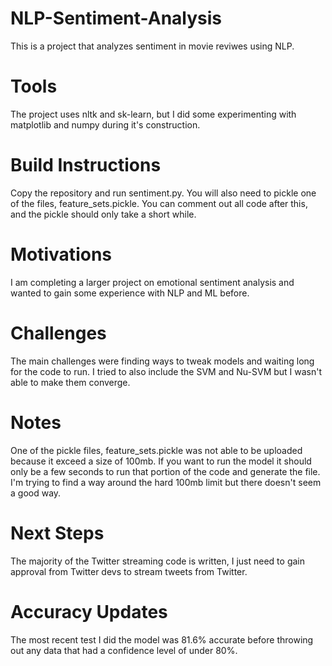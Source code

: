 # NLP-Sentiment-Analysis

This is a project that analyzes sentiment in movie reviwes using NLP. 

# Tools
The project uses nltk and sk-learn, but I did some experimenting with matplotlib and numpy during it's construction.

# Build Instructions
Copy the repository and run sentiment.py. You will also need to pickle one of the files, feature_sets.pickle. You can comment out all code after this, and the pickle should only take a short while. 

# Motivations

I am completing a larger project on emotional sentiment analysis and wanted to gain some experience with NLP and ML before.

# Challenges

The main challenges were finding ways to tweak models and waiting long for the code to run. I tried to also include the SVM and Nu-SVM but I wasn't able to make them converge.

# Notes

One of the pickle files, feature_sets.pickle was not able to be uploaded because it exceed a size of 100mb. If you want to run the model it should only be a few seconds to run that portion of the code and generate the file.
I'm trying to find a way around the hard 100mb limit but there doesn't seem a good way.

# Next Steps

The majority of the Twitter streaming code is written, I just need to gain approval from Twitter devs to stream tweets from Twitter.

# Accuracy Updates

The most recent test I did the model was 81.6% accurate before throwing out any data that had a confidence level of under 80%.
